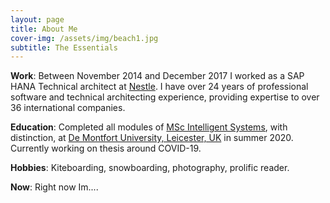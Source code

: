 ```yaml
---
layout: page
title: About Me
cover-img: /assets/img/beach1.jpg
subtitle: The Essentials
---
```


**Work**: Between November 2014 and December 2017 I worked as a SAP HANA Technical architect at [Nestle]. I have over 24 
years of professional software and technical architecting experience, providing expertise to over 36 international companies.

**Education**: Completed all modules of [MSc Intelligent Systems][mscis], with distinction, at [De Montfort University, Leicester, UK][dmu] in summer 2020. Currently working on thesis around COVID-19.

**Hobbies**: Kiteboarding, snowboarding, photography, prolific reader. 

**Now**: Right now Im....

[Nestle]: https://www.nestle.com/
[mscis]: http://www.tech.dmu.ac.uk/~chiclana/mscis.html
[dmu]: https://www.dmu.ac.uk/
